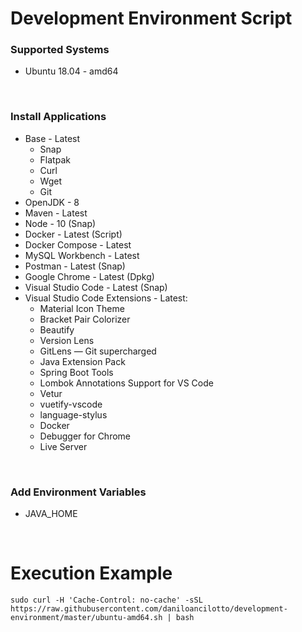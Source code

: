 # Development Environment Script

### Supported Systems
* Ubuntu 18.04 - amd64

<br/>

### Install Applications
* Base - Latest
  * Snap
  * Flatpak
  * Curl
  * Wget
  * Git
* OpenJDK - 8
* Maven - Latest
* Node - 10 (Snap)
* Docker - Latest (Script)
* Docker Compose - Latest
* MySQL Workbench - Latest
* Postman - Latest (Snap)
* Google Chrome - Latest (Dpkg)
* Visual Studio Code - Latest (Snap)
* Visual Studio Code Extensions - Latest:
  * Material Icon Theme
  * Bracket Pair Colorizer
  * Beautify
  * Version Lens
  * GitLens — Git supercharged
  * Java Extension Pack
  * Spring Boot Tools
  * Lombok Annotations Support for VS Code
  * Vetur
  * vuetify-vscode
  * language-stylus
  * Docker
  * Debugger for Chrome
  * Live Server

<br/>

### Add Environment Variables
* JAVA_HOME

<br/>

# Execution Example
```shell
sudo curl -H 'Cache-Control: no-cache' -sSL https://raw.githubusercontent.com/daniloancilotto/development-environment/master/ubuntu-amd64.sh | bash
```
